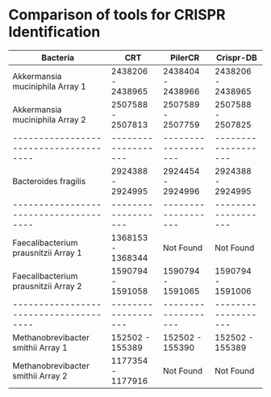 # Comparison of tools for CRISPR Identification

| Bacteria                             | CRT               | PilerCR           | Crispr-DB         |
|--------------------------------------|-------------------|-------------------|-------------------|
| Akkermansia muciniphila Array 1      | 2438206 - 2438965 | 2438404 - 2438966 | 2438206 - 2438965 |
| Akkermansia muciniphila Array 2      | 2507588 - 2507813 | 2507589 - 2507759 | 2507588 - 2507825 |
|--------------------------------------|-------------------|-------------------|-------------------|
| Bacteroides fragilis                 | 2924388 - 2924995 | 2924454 - 2924996 | 2924388 - 2924995 |
|--------------------------------------|-------------------|-------------------|-------------------|
| Faecalibacterium prausnitzii Array 1 | 1368153 - 1368344 | Not Found         | Not Found         |
| Faecalibacterium prausnitzii Array 2 | 1590794 - 1591058 | 1590794 - 1591065 | 1590794 - 1591006 |
|--------------------------------------|-------------------|-------------------|-------------------|
| Methanobrevibacter smithii Array 1   | 152502 - 155389   | 152502 - 155390   | 152502 - 155389   |
| Methanobrevibacter smithii Array 2   | 1177354 - 1177916 | Not Found         | Not Found         |
